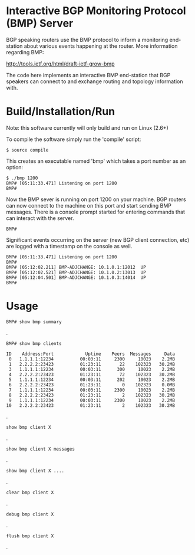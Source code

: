 Interactive BGP Monitoring Protocol (BMP) Server
================================================

BGP speaking routers use the BMP protocol to inform a monitoring end-station 
about various events happening at the router. More information regarding BMP:

http://tools.ietf.org/html/draft-ietf-grow-bmp

The code here implements an interactive BMP end-station that BGP speakers can
connect to and exchange routing and topology information with.


Build/Installation/Run
======================

Note: this software currently will only build and run on Linux (2.6+)

To compile the software simply run the 'compile' script:

    $ source compile

This creates an executable named 'bmp' which takes a port number as an option:

    $ ./bmp 1200
    BMP# [05:11:33.471] Listening on port 1200
    BMP#
  
Now the BMP sever is running on port 1200 on your machine. BGP routers can now 
connect to the machine on this port and start sending BMP messages. There is a
console prompt started for entering commands that can interact with the server.

    BMP# 

Significant events occurring on the server (new BGP client connection, etc) are
logged with a timestamp on the console as well.  

    BMP# [05:11:33.471] Listening on port 1200
    BMP#
    BMP# [05:12:02.211] BMP-ADJCHANGE: 10.1.0.1:12012  UP
    BMP# [05:12:02.521] BMP-ADJCHANGE: 10.1.0.2:13013  UP
    BMP# [05:12:04.501] BMP-ADJCHANGE: 10.1.0.3:14014  UP
    BMP# 


Usage
=====

    BMP# show bmp summary

. 

    BMP# show bmp clients

    ID    Address:Port            Uptime    Peers  Messages     Data
     0   1.1.1.1:12234          00:03:11     2300     10023    2.2MB
     1   2.2.2.2:23423          01:23:11       22    102323   30.2MB
     3   1.1.1.1:12234          00:03:11      300     10023    2.2MB
     4   2.2.2.2:23423          01:23:11       72    102323   30.2MB
     5   1.1.1.1:12234          00:03:11      202     10023    2.2MB
     6   2.2.2.2:23423          01:23:11        0    102323    0.0MB
     7   1.1.1.1:12234          00:03:11     2300     10023    2.2MB
     8   2.2.2.2:23423          01:23:11        2    102323   30.2MB
     9   1.1.1.1:12234          00:03:11     2300     10023    2.2MB
    10   2.2.2.2:23423          01:23:11        2    102323   30.2MB

.

    show bmp client X

.

    show bmp client X messages

.

    show bmp client X ....

.

    clear bmp client X

.

    debug bmp client X

.

    flush bmp client X

.




